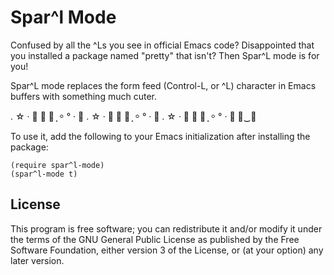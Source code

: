 # Spar^l Mode

Confused by all the ^Ls you see in official Emacs code?
Disappointed that you installed a package named "pretty" that
isn't?  Then Spar^L mode is for you!

Spar^L mode replaces the form feed (Control-L, or ^L) character in
Emacs buffers with something much cuter.

. ☆ · ﾟ ✧ ｡ ⸼ ⸰ ° · ✧ . ☆ · ﾟ ✧ ｡ ⸼ ⸰ ° · ✧ . ☆ · ﾟ ✧ ｡ ⸼ ⸰ ° · ✧ ︵‿✧

To use it, add the following to your Emacs initialization after
installing the package:

    (require spar^l-mode)
    (spar^l-mode t)

## License

This program is free software; you can redistribute it and/or modify
it under the terms of the GNU General Public License as published by
the Free Software Foundation, either version 3 of the License, or (at
your option) any later version.
